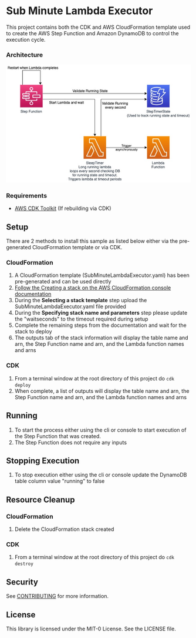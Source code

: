 # Sub Minute Lambda Executor

This project contains both the CDK and AWS CloudFormation template used to create the AWS Step Function and Amazon DynamoDB to control the execution cycle. 

### Architecture
<img alt="Architecture" src="./images/SubMinuteLambdaExecutor.jpg" />

### Requirements
* <a href="https://docs.aws.amazon.com/cdk/latest/guide/cli.html">AWS CDK Toolkit</a> (If rebuilding via CDK)

## Setup
There are 2 methods to install this sample as listed below either via the pre-generated CloudFormation template or via CDK.
### CloudFormation
1. A CloudFormation template (SubMinuteLambdaExecutor.yaml) has been pre-generated and can be used directly
1. <a href="https://docs.aws.amazon.com/AWSCloudFormation/latest/UserGuide/cfn-console-create-stack.html">Follow the Creating a stack on the AWS CloudFormation console documentation</a>
1. During the <b>Selecting a stack template</b> step upload the SubMinuteLambdaExecutor.yaml file provided 
1. During the <b>Specifying stack name and parameters</b> step please update the "waitseconds" to the timeout required during setup
1. Complete the remaining steps from the documentation and wait for the stack to deploy
1. The outputs tab of the stack information will display the table name and arn, the Step Function name and arn, and the Lambda function names and arns
### CDK
1. From a terminal window at the root directory of this project do ```cdk deploy```
1. When complete, a list of outputs will display the table name and arn, the Step Function name and arn, and the Lambda function names and arns

## Running
1. To start the process either using the cli or console to start execution of the Step Function that was created.
1. The Step Function does not require any inputs

## Stopping Execution
1. To stop execution either using the cli or console update the DynamoDB table column value "running" to false

## Resource Cleanup
### CloudFormation
1. Delete the CloudFormation stack created

### CDK
1. From a terminal window at the root directory of this project do ```cdk destroy```

## Security

See [CONTRIBUTING](CONTRIBUTING.md#security-issue-notifications) for more information.

## License

This library is licensed under the MIT-0 License. See the LICENSE file.